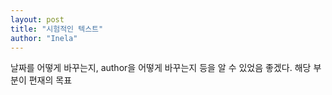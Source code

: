 ```yaml
---
layout: post
title: "시험적인 텍스트"
author: "Inela"
---
```


날짜를 어떻게 바꾸는지, author을 어떻게 바꾸는지 등을 알 수 있었음 좋겠다. 해당 부분이 편재의 목표
